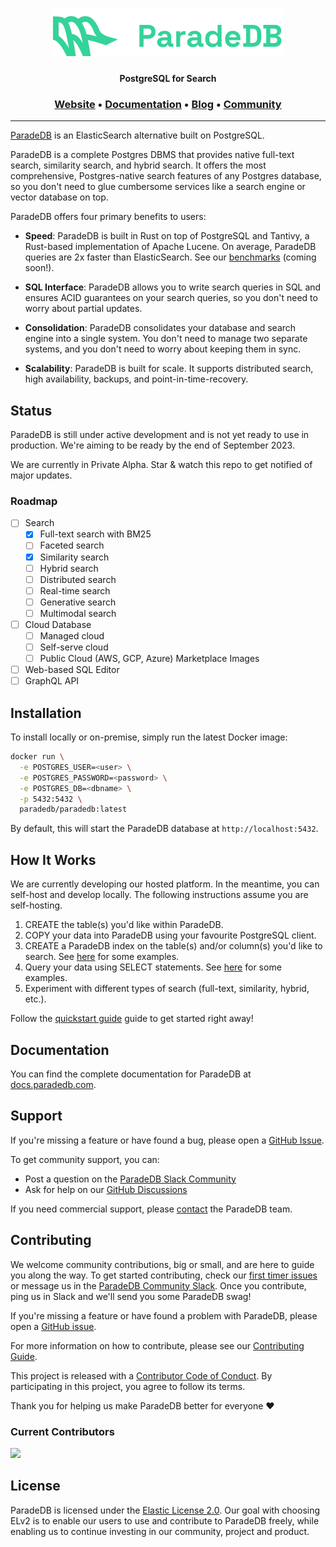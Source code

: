 <h1 align="center">
  <img src="media/assets/paradedb.svg" alt="ParadeDB" width="368px"></a>
<br>
</h1>

<p align="center">
    <b>PostgreSQL for Search</b> <br />
</p>

<h3 align="center">
  <a href="https://paradedb.com">Website</a> &bull;
  <a href="https://docs.paradedb.com">Documentation</a> &bull;
  <a href="https://paradedb.com/blog">Blog</a> &bull;
  <a href="https://join.slack.com/t/paradedbcommunity/shared_invite/zt-217mordsh-ielS6BiZf7VW3rqKBFgAlQ">Community</a>
</h3>

---

[ParadeDB](https://paradedb.com) is an ElasticSearch alternative built on PostgreSQL.

ParadeDB is a complete Postgres DBMS that provides native full-text search,
similarity search, and hybrid search. It offers the most comprehensive,
Postgres-native search features of any Postgres database, so you don't need to
glue cumbersome services like a search engine or vector database on top.

ParadeDB offers four primary benefits to users:

- **Speed**: ParadeDB is built in Rust on top of PostgreSQL and Tantivy, a
  Rust-based implementation of Apache Lucene. On average, ParadeDB queries are
  2x faster than ElasticSearch. See our [benchmarks](https://github.com/paradedb/paradedb/tree/dev/benchmarks/README.md)
  (coming soon!).

- **SQL Interface**: ParadeDB allows you to write search queries in SQL and ensures
  ACID guarantees on your search queries, so you don't need to worry about partial
  updates.

- **Consolidation**: ParadeDB consolidates your database and search engine
  into a single system. You don't need to manage two separate
  systems, and you don't need to worry about keeping them in sync.

- **Scalability**: ParadeDB is built for scale. It supports distributed search,
  high availability, backups, and point-in-time-recovery.

## Status

ParadeDB is still under active development and is not yet ready to use
in production. We're aiming to be ready by the end of September 2023.

We are currently in Private Alpha. Star & watch this repo to get notified of
major updates.

### Roadmap

- [ ] Search
  - [x] Full-text search with BM25
  - [ ] Faceted search
  - [x] Similarity search
  - [ ] Hybrid search
  - [ ] Distributed search
  - [ ] Real-time search
  - [ ] Generative search
  - [ ] Multimodal search
- [ ] Cloud Database
  - [ ] Managed cloud
  - [ ] Self-serve cloud
  - [ ] Public Cloud (AWS, GCP, Azure) Marketplace Images
- [ ] Web-based SQL Editor
- [ ] GraphQL API

## Installation

To install locally or on-premise, simply run the latest Docker image:

```bash
docker run \
  -e POSTGRES_USER=<user> \
  -e POSTGRES_PASSWORD=<password> \
  -e POSTGRES_DB=<dbname> \
  -p 5432:5432 \
  paradedb/paradedb:latest
```

By default, this will start the ParadeDB database at `http://localhost:5432`.

## How It Works

We are currently developing our hosted platform. In the meantime, you can
self-host and develop locally. The following instructions assume you are self-hosting.

1. CREATE the table(s) you'd like within ParadeDB.
2. COPY your data into ParadeDB using your favourite PostgreSQL client.
3. CREATE a ParadeDB index on the table(s) and/or column(s) you'd like to search.
   See [here](pg_bm25/README.md#indexing-a-table) for some examples.
4. Query your data using SELECT statements.
   See [here](pg_bm25/README.md#performing-searches) for some examples.
5. Experiment with different types of search (full-text, similarity, hybrid, etc.).

Follow the [quickstart guide](https://docs.paradedb.com/quickstart) guide to get started right away!

## Documentation

You can find the complete documentation for ParadeDB at [docs.paradedb.com](https://docs.paradedb.com).

## Support

If you're missing a feature or have found a bug, please open a
[GitHub Issue](https://github.com/paradedb/paradedb/issues/new/choose).

To get community support, you can:

- Post a question on the [ParadeDB Slack Community](https://join.slack.com/t/paradedbcommunity/shared_invite/zt-217mordsh-ielS6BiZf7VW3rqKBFgAlQ)
- Ask for help on our [GitHub Discussions](https://github.com/paradedb/paradedb/discussions)

If you need commercial support, please [contact](mailto:sales@paradedb.com) the
ParadeDB team.

## Contributing

We welcome community contributions, big or small, and are here to guide you along
the way. To get started contributing, check our [first timer issues](https://github.com/paradedb/paradedb/labels/good%20first%20issue)
or message us in the [ParadeDB Community Slack](https://join.slack.com/t/paradedbcommunity/shared_invite/zt-217mordsh-ielS6BiZf7VW3rqKBFgAlQ).
Once you contribute, ping us in Slack and we'll send you some ParadeDB swag!

If you're missing a feature or have found a problem with ParadeDB, please open a
[GitHub issue](https://github.com/paradedb/paradedb/issues/new/choose).

For more information on how to contribute, please see our
[Contributing Guide](CONTRIBUTING.md).

This project is released with a [Contributor Code of Conduct](https://github.com/paradedb/paradedb/blob/stable/CODE_OF_CONDUCT.md).
By participating in this project, you agree to follow its terms.

Thank you for helping us make ParadeDB better for everyone :heart:

### Current Contributors

<a href="https://github.com/paradedb/paradedb/graphs/contributors">
  <img src="https://contrib.rocks/image?repo=paradedb/paradedb" />
</a>

## License

ParadeDB is licensed under the [Elastic License 2.0](LICENSE). Our goal with
choosing ELv2 is to enable our users to use and contribute to ParadeDB freely,
while enabling us to continue investing in our community, project and product.
